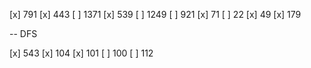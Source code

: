 [x] 791
[x] 443
[ ] 1371
[x] 539
[ ] 1249
[ ] 921
[x] 71
[ ] 22
[x] 49
[x] 179

-- DFS

[x] 543
[x] 104
[x] 101
[ ] 100
[ ] 112